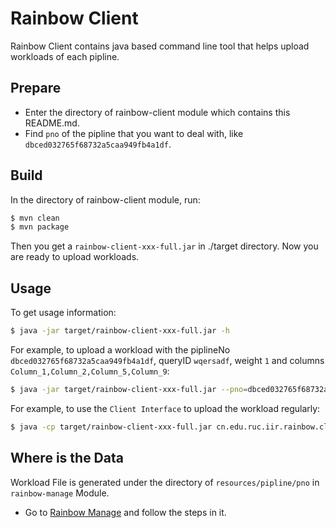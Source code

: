 # Rainbow Client

Rainbow Client contains java based command line tool that helps upload workloads of each pipline.

## Prepare

- Enter the directory of rainbow-client module which contains this README.md.
- Find `pno` of the pipline that you want to deal with, like `dbced032765f68732a5caa949fb4a1df`. 

## Build

In the directory of rainbow-client module, run:
```bash
$ mvn clean
$ mvn package
```

Then you get a `rainbow-client-xxx-full.jar` in ./target directory.
Now you are ready to upload workloads.

## Usage

To get usage information:
```bash
$ java -jar target/rainbow-client-xxx-full.jar -h
```

For example, to upload a workload with the piplineNo `dbced032765f68732a5caa949fb4a1df`, queryID `wqersadf`, weight `1` and columns `Column_1,Column_2,Column_5,Column_9`:
```bash
$ java -jar target/rainbow-client-xxx-full.jar --pno=dbced032765f68732a5caa949fb4a1df --i=qwerasdf --w=1 --c=Column_1,Column_2,Column_5,Column_9
```

For example, to use the `Client Interface` to upload the workload regularly:
```bash
$ java -cp target/rainbow-client-xxx-full.jar cn.edu.ruc.iir.rainbow.client.cli.Client --pno=8d4a06c02b8fad3dca635cb67c60d77f --d=H:\\SelfLearning\\SAI\\DBIIR\\rainbows\\workload.txt
```


## Where is the Data

Workload File is generated under the directory of `resources/pipline/pno` in `rainbow-manage` Module.


- Go to [Rainbow Manage](https://github.com/dbiir/rainbow/blob/master/rainbow-manage/README.md) and follow the steps in it.